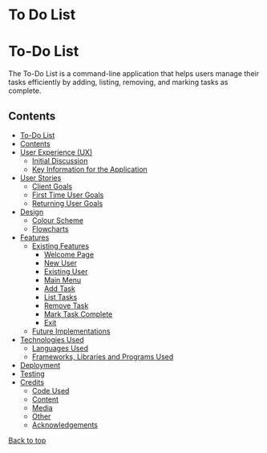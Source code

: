 # To Do List

  <title>To-Do List</title>
</head>
<body>
  <h1>To-Do List</h1>
  <p>The To-Do List is a command-line application that helps users manage their tasks efficiently by adding, listing, removing, and marking tasks as complete.</p>

  <h2>Contents</h2>
  <ul>
    <li><a href="#to-do-list">To-Do List</a></li>
    <li><a href="#contents">Contents</a></li>
    <li><a href="#user-experience-ux">User Experience (UX)</a>
      <ul>
        <li><a href="#initial-discussion">Initial Discussion</a></li>
        <li><a href="#key-information-for-the-application">Key Information for the Application</a></li>
      </ul>
    </li>
    <li><a href="#user-stories">User Stories</a>
      <ul>
        <li><a href="#client-goals">Client Goals</a></li>
        <li><a href="#first-time-user-goals">First Time User Goals</a></li>
        <li><a href="#returning-user-goals">Returning User Goals</a></li>
      </ul>
    </li>
    <li><a href="#design">Design</a>
      <ul>
        <li><a href="#colour-scheme">Colour Scheme</a></li>
        <li><a href="#flowcharts">Flowcharts</a></li>
      </ul>
    </li>
    <li><a href="#features">Features</a>
      <ul>
        <li><a href="#existing-features">Existing Features</a>
          <ul>
            <li><a href="#welcome-page">Welcome Page</a></li>
            <li><a href="#new-user">New User</a></li>
            <li><a href="#existing-user">Existing User</a></li>
            <li><a href="#main-menu">Main Menu</a></li>
            <li><a href="#add-task">Add Task</a></li>
            <li><a href="#list-tasks">List Tasks</a></li>
            <li><a href="#remove-task">Remove Task</a></li>
            <li><a href="#mark-task-complete">Mark Task Complete</a></li>
            <li><a href="#exit">Exit</a></li>
          </ul>
        </li>
        <li><a href="#future-implementations">Future Implementations</a></li>
      </ul>
    </li>
    <li><a href="#technologies-used">Technologies Used</a>
      <ul>
        <li><a href="#languages-used">Languages Used</a></li>
        <li><a href="#frameworks-libraries-and-programs-used">Frameworks, Libraries and Programs Used</a></li>
      </ul>
    </li>
    <li><a href="#deployment">Deployment</a></li>
    <li><a href="#testing">Testing</a></li>
    <li><a href="#credits">Credits</a>
      <ul>
        <li><a href="#code-used">Code Used</a></li>
        <li><a href="#content">Content</a></li>
        <li><a href="#media">Media</a></li>
        <li><a href="#other">Other</a></li>
        <li><a href="#acknowledgements">Acknowledgements</a></li>
      </ul>
    </li>
  </ul>

  <p><a href="#to-do-list">Back to top</a></p>
